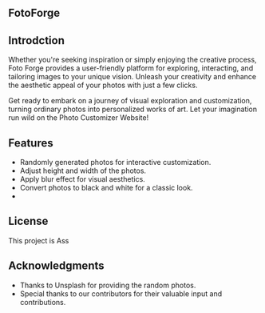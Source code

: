 
## FotoForge
###

##  Introdction

Whether you're seeking inspiration or simply enjoying the creative process, Foto Forge provides a user-friendly platform for exploring, interacting, and tailoring images to your unique vision. Unleash your creativity and enhance the aesthetic appeal of your photos with just a few clicks.

Get ready to embark on a journey of visual exploration and customization, turning ordinary photos into personalized works of art. Let your imagination run wild on the Photo Customizer Website!


## Features

- Randomly generated photos for interactive customization.
- Adjust height and width of the photos.
- Apply blur effect for visual aesthetics.
- Convert photos to black and white for a classic look.
- 

## License 
This project is Ass

## Acknowledgments
-  Thanks to Unsplash for providing the random photos.
- Special thanks to our contributors for their valuable input and contributions.